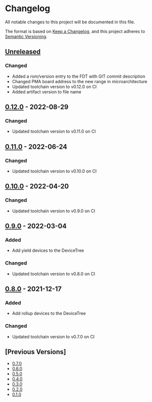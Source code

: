# Changelog
All notable changes to this project will be documented in this file.

The format is based on [Keep a Changelog](https://keepachangelog.com/en/1.0.0/),
and this project adheres to [Semantic Versioning](https://semver.org/spec/v2.0.0.html).

## [Unreleased]
### Changed
- Added a rom/version entry to the FDT with GIT commit description
- Changed PMA board address to the new range in microarchitecture
- Updated toolchain version to v0.12.0 on CI
- Added artifact version to file name

## [0.12.0] - 2022-08-29
### Changed
- Updated toolchain version to v0.11.0 on CI

## [0.11.0] - 2022-06-24
### Changed
- Updated toolchain version to v0.10.0 on CI

## [0.10.0] - 2022-04-20
### Changed
- Updated toolchain version to v0.9.0 on CI

## [0.9.0] - 2022-03-04
### Added
- Add yield devices to the DeviceTree

### Changed
- Updated toolchain version to v0.8.0 on CI

## [0.8.0] - 2021-12-17
### Added
- Add rollup devices to the DeviceTree

### Changed
- Updated toolchain version to v0.7.0 on CI

## [Previous Versions]
- [0.7.0]
- [0.6.0]
- [0.5.0]
- [0.4.0]
- [0.3.0]
- [0.2.0]
- [0.1.0]

[Unreleased]: https://github.com/cartesi/machine-emulator-rom/compare/v0.12.0...HEAD
[0.12.0]: https://github.com/cartesi/machine-emulator-rom/releases/tag/v0.12.0
[0.11.0]: https://github.com/cartesi/machine-emulator-rom/releases/tag/v0.11.0
[0.10.0]: https://github.com/cartesi/machine-emulator-rom/releases/tag/v0.10.0
[0.9.0]: https://github.com/cartesi/machine-emulator-rom/releases/tag/v0.9.0
[0.8.0]: https://github.com/cartesi/machine-emulator-rom/releases/tag/v0.8.0
[0.7.0]: https://github.com/cartesi/machine-emulator-rom/releases/tag/v0.7.0
[0.6.0]: https://github.com/cartesi/machine-emulator-rom/releases/tag/v0.6.0
[0.5.0]: https://github.com/cartesi/machine-emulator-rom/releases/tag/v0.5.0
[0.4.0]: https://github.com/cartesi/machine-emulator-rom/releases/tag/v0.4.0
[0.3.0]: https://github.com/cartesi/machine-emulator-rom/releases/tag/v0.3.0
[0.2.0]: https://github.com/cartesi/machine-emulator-rom/releases/tag/v0.2.0
[0.1.0]: https://github.com/cartesi/machine-emulator-rom/releases/tag/v0.1.0
